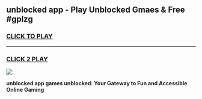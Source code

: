 
## unblocked app - Play Unblocked Gmaes & Free #gplzg
<h3>
<a href="https://news.freeplayer.one?title=unblocked_app&ref=24F">CLICK TO PLAY</a></h3>
<hr>

<h3>
<a href="https://news.freeplayer.one?title=unblocked_app&ref=24F">CLICK 2 PLAY</a>
  
</h3>

<a href="https://news.freeplayer.one?title=unblocked_app&ref=24F/"><img src="https://clearcache.store/games.png"></a>


**unblocked app games unblocked: Your Gateway to Fun and Accessible Online Gaming**
